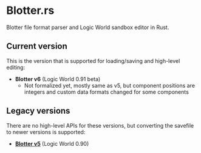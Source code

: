 # Blotter.rs

Blotter file format parser and Logic World sandbox editor in Rust.

## Current version 

This is the version that is supported for loading/saving and high-level editing:

- **Blotter v6** (Logic World 0.91 beta)
    - Not formalized yet, mostly same as v5, but component positions are
      integers and custom data formats changed for some components

## Legacy versions

There are no high-level APIs for these versions, but converting the savefile to
newer versions is supported:

- [**Blotter v5**][v5] (Logic World 0.90)

[v5]: https://gist.github.com/JimmyCushnie/bebea37a21acbb6e669589967f9512a2
